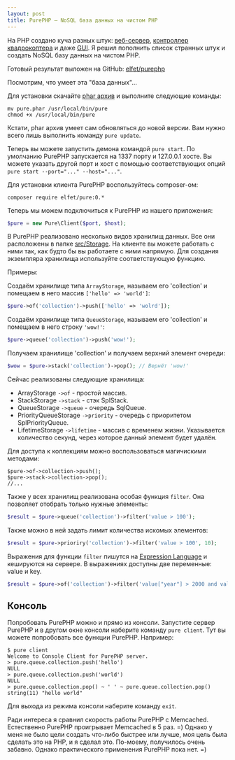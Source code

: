 ```yaml
---
layout: post
title: PurePHP — NoSQL база данных на чистом PHP
---
```


На PHP создано куча разных штук: [веб-сервер](http://nanoweb.si.kz/), [контроллер квадрокоптера](https://github.com/jolicode/php-ar-drone) и даже [GUI](http://gtk.php.net/). 
Я решил пополнить список странных штук и создать NoSQL базу данных на чистом PHP.

Готовый результат выложен на GitHub: [elfet/purephp](https://github.com/elfet/purephp)

Посмотрим, что умеет эта "база данных"...

<!--more-->

Для установки скачайте [phar архив](http://elfet.ru/purephp/pure.phar) и выполните следующие команды:

~~~
mv pure.phar /usr/local/bin/pure
chmod +x /usr/local/bin/pure
~~~

<div class="info">
Кстати, phar архив умеет сам обновляться до новой версии. Вам нужно всего лишь выполнить команду <code>pure update</code>.
</div>

Теперь вы можете запустить демона командой `pure start`. 
По умолчанию PurePHP запускается на 1337 порту и 127.0.0.1 хосте. 
Вы можете указать другой порт и хост с помощью соответствующих опций `pure start --port="..." --host="..."`.

Для установки клиента PurePHP воспользуйтесь composer-ом: 

~~~
composer require elfet/pure:0.*
~~~

Теперь мы можем подключиться к PurePHP из нашего приложения:


~~~ php
$pure = new Pure\Client($port, $host);
~~~

В PurePHP реализовано несколько видов хранилищ данных. Все они расположены в папке [src/Storage](https://github.com/elfet/purephp/tree/master/src/Storage).
На клиенте вы можете работать с ними так, как будто бы вы работаете с ними напрямую. Для создания экземпляра хранилища используйте соответствующую функцию. 

Примеры:

Создаём хранилище типа `ArrayStorage`, называем его 'collection' и помещаем в него массив `['hello' => 'world']`:

~~~ php
$pure->of('collection')->push(['hello' => 'wolrd']);
~~~

Создаём хранилище типа `QueueStorage`, называем его 'collection' и помещаем в него строку `'wow!'`:

~~~ php
$pure->queue('collection')->push('wow!');
~~~

Получаем хранилище 'collection' и получаем верхний элемент очереди:

~~~ php
$wow = $pure->stack('collection')->pop(); // Вернёт 'wow!'
~~~

Сейчас реализованы следующие хранилища:

* ArrayStorage `->of` - простой массив.
* StackStorage `->stack` - стэк SplStack.
* QueueStorage `->queue` - очередь SqlQueue.
* PriorityQueueStorage `->priority` - очередь с приоритетом SplPriorityQueue.
* LifetimeStorage `->lifetime` - массив с временем жизни. Указывается количество секунд, через которое данный элемент будет удалён.

<div class="info">
Для доступа к коллекциям можно воспользоваться магичискими методами:
<!-- lang: php -->
<pre><code>$pure->of->collection->push();
$pure->stack->collection->pop();
//...</code></pre>
</div>

Также у всех хранилищ реализована особая функция `filter`. Она позволяет отобрать только нужные элементы:

~~~ php
$result = $pure->queue('collection')->filter('value > 100');
~~~

Также можно в ней задать лимит количества искомых элементов:

~~~ php
$result = $pure->prioriry('collection')->filter('value > 100', 10);
~~~

Выражения для функции `filter` пишутся на [Expression Language](http://symfony.com/doc/current/components/expression_language/index.html) и кешируются на сервере. В выражениях доступны две переменные: value и key.

~~~ php
$result = $pure->of('collection')->filter('value["year"] > 2000 and value["name"] matches "/term/"');
~~~

## Консоль
Попробовать PurePHP можно и прямо из консоли. Запустите сервер PurePHP и в другом окне консоли наберите команду `pure client`. 
Тут вы можете попробовать все функции PurePHP. Например:

~~~
$ pure client
Welcome to Console Client for PurePHP server.
> pure.queue.collection.push('hello')
NULL
> pure.queue.collection.push('world')
NULL
> pure.queue.collection.pop() ~ ' ' ~ pure.queue.collection.pop()
string(11) "hello world"
~~~

Для выхода из режима консоли наберите команду `exit`.

Ради интереса я сравнил скорость работы PurePHP с Memcached. Естественно PurePHP проигрывает Memcached в 5 раз. =) 
Однако у меня не было цели создать что-либо быстрее или лучше, моя цель была сделать это на PHP, и я сделал это. 
По-моему, получилось очень забавно. Однако практического применения PurePHP пока нет. =)
